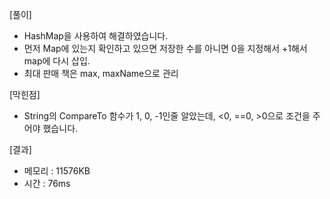 [풀이]
- HashMap을 사용하여 해결하였습니다.
- 먼저 Map에 있는지 확인하고 있으면 저장한 수를 아니면 0을 지정해서 +1해서 map에 다시 삽입.
- 최대 판매 책은 max, maxName으로 관리

[막힌점]
- String의 CompareTo 함수가 1, 0, -1인줄 알았는데, <0, ==0, >0으로 조건을 주어야 했습니다.

[결과]
- 메모리 : 11576KB
- 시간 : 76ms